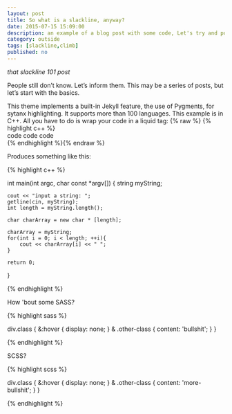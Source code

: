 ```yaml
---
layout: post
title: So what is a slackline, anyway?
date: 2015-07-15 15:09:00
description: an example of a blog post with some code, Let's try and put a video or .gif in here too
category: outside
tags: [slackline,climb]
published: no
---
```


*that slackline 101 post*

People still don’t know. Let’s inform them. This may be a series of posts, but let’s start with the basics.

This theme implements a built-in Jekyll feature, the use of Pygments, for sytanx highlighting. It supports more than 100 languages. This example is in C++. All you have to do is wrap your code in a liquid tag: 
{% raw  %}
{% highlight c++ %}  <br/> code code code <br/> {% endhighlight %}{% endraw %}

Produces something like this: 

{% highlight c++ %}

int main(int argc, char const *argv[])
{
	string myString;

	cout << "input a string: ";
	getline(cin, myString);
	int length = myString.length();
	
	char charArray = new char * [length];

	charArray = myString;
	for(int i = 0; i < length; ++i){
		cout << charArray[i] << " ";
	}
	
	return 0;
}

{% endhighlight %}

How 'bout some SASS?

{% highlight sass %}

div.class {
&:hover {
	display: none;
	}
& .other-class {
	content: 'bullshit';
	}
}

{% endhighlight %}

SCSS?

{% highlight scss %}

div.class {
&:hover {
	display: none;
	}
& .other-class {
	content: 'more-bullshit';
	}
}

{% endhighlight %}
